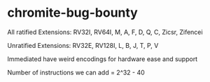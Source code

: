 # chromite-bug-bounty
All ratified Extensions:
  RV32I, RV64I, M, A, F, D, Q, C, Zicsr, Zifencei

Unratified Extensions:
  RV32E, RV128I, L, B, J, T, P, V
  
Immediated have weird encodings for hardware ease and support

Number of instructions we can add = 2^32 - 40
